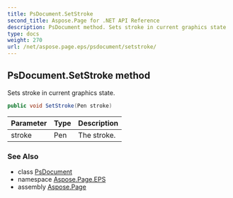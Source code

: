 ```yaml
---
title: PsDocument.SetStroke
second_title: Aspose.Page for .NET API Reference
description: PsDocument method. Sets stroke in current graphics state
type: docs
weight: 270
url: /net/aspose.page.eps/psdocument/setstroke/
---
```

## PsDocument.SetStroke method

Sets stroke in current graphics state.

```csharp
public void SetStroke(Pen stroke)
```

| Parameter | Type | Description |
| --- | --- | --- |
| stroke | Pen | The stroke. |

### See Also

* class [PsDocument](../)
* namespace [Aspose.Page.EPS](../../psdocument/)
* assembly [Aspose.Page](../../../)



